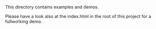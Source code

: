 This directory contains examples and demos.

Please have a look also at the index.html 
in the root of this project for a fullworking demo.
